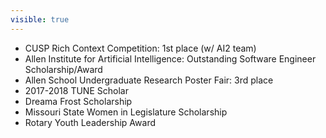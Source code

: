 ```yaml
---
visible: true
---
```

- CUSP Rich Context Competition: 1st place (w/ AI2 team)
- Allen Institute for Artificial Intelligence: Outstanding Software Engineer Scholarship/Award
- Allen School Undergraduate Research Poster Fair: 3rd place
- 2017-2018 TUNE Scholar
- Dreama Frost Scholarship
- Missouri State Women in Legislature Scholarship
- Rotary Youth Leadership Award